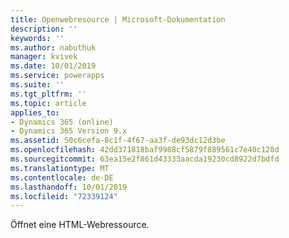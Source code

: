 ```yaml
---
title: Openwebresource | Microsoft-Dokumentation
description: ''
keywords: ''
ms.author: nabuthuk
manager: kvivek
ms.date: 10/01/2019
ms.service: powerapps
ms.suite: ''
ms.tgt_pltfrm: ''
ms.topic: article
applies_to:
- Dynamics 365 (online)
- Dynamics 365 Version 9.x
ms.assetid: 50c6cefa-8c1f-4f67-aa3f-de93dc12d3be
ms.openlocfilehash: 42dd371818baf9988cf5879f889561c7e40c128d
ms.sourcegitcommit: 63ea15e2f861d43333aacda19230cd8922d7bdfd
ms.translationtype: MT
ms.contentlocale: de-DE
ms.lasthandoff: 10/01/2019
ms.locfileid: "72339124"
---
```

Öffnet eine HTML-Webressource. 
